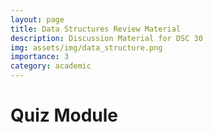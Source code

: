 ```yaml
---
layout: page
title: Data Structures Review Material
description: Discussion Material for DSC 30
img: assets/img/data_structure.png
importance: 3
category: academic
---
```


# Quiz Module